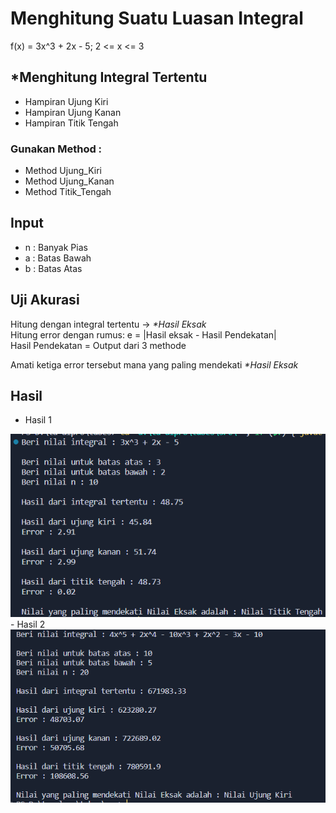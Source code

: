 # Menghitung Suatu Luasan Integral

f(x) = 3x^3 + 2x - 5; 2 <= x <= 3

## \*Menghitung Integral Tertentu

- Hampiran Ujung Kiri
- Hampiran Ujung Kanan
- Hampiran Titik Tengah

### Gunakan Method :

- Method Ujung_Kiri
- Method Ujung_Kanan
- Method Titik_Tengah

## Input

- n : Banyak Pias
- a : Batas Bawah
- b : Batas Atas

## Uji Akurasi

Hitung dengan integral tertentu -> _\*Hasil Eksak_ <br>
Hitung error dengan rumus: e = |Hasil eksak - Hasil Pendekatan| <br>
Hasil Pendekatan = Output dari 3 methode

Amati ketiga error tersebut mana yang paling mendekati _\*Hasil Eksak_

## Hasil

- Hasil 1
<img src="./src/hasil1.png" alt="hasil 1"/>
- Hasil 2
<img src="./src/hasil2.png" alt="hasil 1"/>
